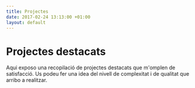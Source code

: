 ```yaml
---
title: Projectes
date: 2017-02-24 13:13:00 +01:00
layout: default
---
```


# Projectes destacats
Aqui exposo una recopilació de projectes destacats que m'omplen de satisfacció. Us podeu fer una idea del nivell de complexitat i de qualitat que arribo a realitzar.
